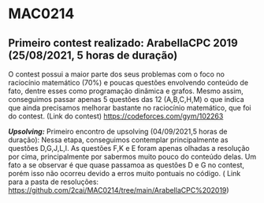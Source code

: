 # MAC0214

## Primeiro contest realizado: ArabellaCPC 2019 (25/08/2021, 5 horas de duração)
O contest possui a maior parte dos seus problemas com o foco no raciocínio matemático (70%) e poucas questões envolvendo conteúdo de fato, dentre esses como programação dinâmica e grafos. Mesmo assim, conseguimos passar apenas 5 questões das 12 (A,B,C,H,M) o que indica que ainda precisamos melhorar bastante no raciocínio matemático, que foi do contest.
(Link do contest) https://codeforces.com/gym/102263

***Upsolving:***
 Primeiro encontro de upsolving (04/09/2021,5 horas de duração): Nessa etapa, conseguimos contemplar principalmente as questões D,G,J,L,I. As questões F,K e E foram apenas olhadas a resolução por cima, principalmente por sabermos muito pouco do conteúdo delas. Um fato a se observar é que quase passamoa as questões D e G no contest, porém isso não ocorreu devido a erros muito pontuais no código. ( Link para a pasta de resoluções: https://github.com/2cai/MAC0214/tree/main/ArabellaCPC%202019)

